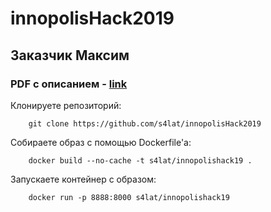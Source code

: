# innopolisHack2019
## Заказчик Максим
### PDF с описанием - [link](https://github.com/s4lat/innopolisHack2019/blob/master/Description.pdf)

Клонируете репозиторий: 
```
    git clone https://github.com/s4lat/innopolisHack2019
```

Собираете образ с помощью Dockerfile'а:
```
    docker build --no-cache -t s4lat/innopolishack19 .
```
Запускаете контейнер с образом:
```
    docker run -p 8888:8000 s4lat/innopolishack19
```
